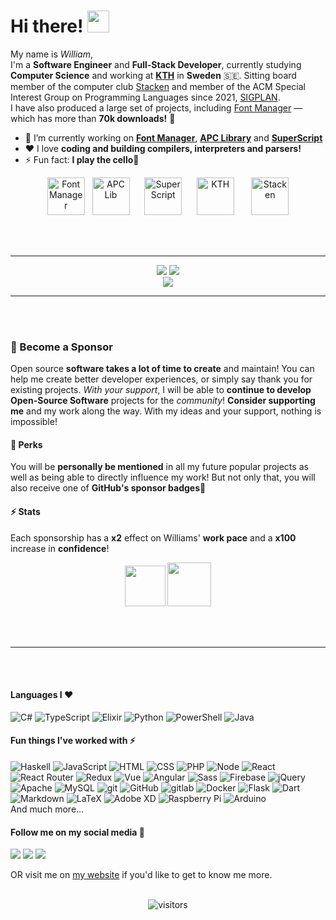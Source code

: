 <h1>
  Hi there!
  <img src="https://media.tenor.com/images/3b388fe03da271d2674faf85eb7c3fcd/tenor.gif" height="35"/>
</h1>

My name is *William*,\
I'm a **Software Engineer** and **Full-Stack Developer**, currently studying **Computer Science** and working at **[KTH](https://www.kth.se/)** in **Sweden** :sweden:. Sitting board member of the computer club [Stacken](http://stacken.kth.se/) and member of the ACM Special Interest Group on Programming Languages since 2021, [SIGPLAN](https://www.sigplan.org/).\
I have also produced a large set of projects, including [Font Manager](https://github.com/WilliamRagstad/Font-Manager) — which has more than **70k downloads!** 🎉


<!--
- 🔭 I’m currently working on ...
- 🌱 I’m currently learning ...
- 👯 I’m looking to collaborate on ...
- 🤔 I’m looking for help with ...
- 📫 How to reach me: ...
-->

- 🔭 I’m currently working on **[Font Manager](https://github.com/WilliamRagstad/Font-Manager)**, **[APC Library](https://github.com/APCLib)** and **[SuperScript](https://github.com/SuperScript-js)**
- ❤ I love **coding and building compilers, interpreters and parsers!**
- ⚡ Fun fact: **I play the cello🎻**


<p align="center">
  <img alt="Font Manager" src="https://github.com/WilliamRagstad/Font-Manager/raw/master/CSGO%20Font%20Manager/Resources/fontmanager.png?raw=true" height="60px">
  &nbsp;
  <img alt="APC Lib" src="https://apc.wiki/images/logo.png" height="60px">
  &nbsp;&nbsp;&nbsp;&nbsp;
  <img alt="SuperScript" src="https://avatars0.githubusercontent.com/u/75228310?s=400&u=d19f6ba16a3fdba39095d12588359459930817a3&v=4" height="60px">
  &nbsp;&nbsp;&nbsp;&nbsp;
  <img alt="KTH" src="https://www.kth.se/polopoly_fs/1.77257.1600770350!/KTH_Logotyp_RGB_2013-2.svg" height="60px">
  &nbsp;&nbsp;&nbsp;&nbsp;&nbsp;
  <img alt="Stacken" src="https://www.stacken.kth.se/images/stacken.png" height="60px">
</p>


<br/><br/>

---

<div align="center">
  <img src="https://github-readme-stats.vercel.app/api?username=WilliamRagstad&show_icons=true&hide_border=true&&count_private=true&include_all_commits=true&custom_title=GitHub Statistics" />
  <img src="https://github-readme-stats.vercel.app/api/top-langs/?username=WilliamRagstad&langs_count=10&hide_border=true&layout=compact"/>
  <br/>
  <a href="https://github.com/ryo-ma/github-profile-trophy"><img src="https://github-profile-trophy.vercel.app/?username=WilliamRagstad&theme=flat&no-frame=true&margin-w=15"/></a>
</div>

---


<br/><br/>


### 💖 Become a Sponsor
Open source **software takes a lot of time to create** and maintain! You can help me create better developer experiences, or simply say thank you for existing projects.
*With your support*, I will be able to **continue to develop Open-Source Software** projects for the *community*!
**Consider supporting me** and my work along the way. With my ideas and your support, nothing is impossible!

#### 🍰 Perks
You will be **personally be mentioned** in all my future popular projects as well as being able to directly influence my work! But not only that, you will also receive one of **GitHub's sponsor badges**🎉

#### ⚡ Stats
Each sponsorship has a **x2** effect on Williams' **work pace** and a **x100** increase in **confidence**!

<div align="center">
 <a href="https://github.com/sponsors/WilliamRagstad"><img src="https://devblackops.io/images/github_sponsor_button.png" height="65"/></a>
 <a href="https://www.buymeacoffee.com/williamragstad"><img src="https://www.buymeacoffee.com/assets/img/guidelines/download-assets-1.svg" height="70"/></a>
</div>

<br/><br/>


---

<br/><br/>


#### Languages I ❤

<p>
  <img alt="C#" src="https://img.shields.io/badge/C%23%20-%23239120.svg?&style=flat&logo=c-sharp&logoColor=white"/>
  <img alt="TypeScript" src="https://img.shields.io/badge/TypeScript-007ACC?style=flat&logo=typeScript&logoColor=white" />
  <img alt="Elixir" src="https://img.shields.io/badge/Elixir-%238f4e8b.svg?&style=flat&logo=elixir&logoColor=white"/>
  <img alt="Python" src="https://img.shields.io/badge/Python-3776AB?style=flat&logo=python&logoColor=white" />
  <img alt="PowerShell" src="https://img.shields.io/badge/PowerShell-%23207bcd.svg?&style=flat&logo=powershell&logoColor=white"/>
  <img alt="Java" src="https://img.shields.io/badge/Java-%23ED8B00.svg?&style=flat&logo=java&logoColor=white"/>
</p>

#### Fun things I've worked with ⚡

<p>
  <img alt="Haskell" src="https://img.shields.io/badge/Haskell-%238f4e8b.svg?&style=flat&logo=haskell&logoColor=white"/>
  <img alt="JavaScript" src="https://img.shields.io/badge/JavaScript-505050?style=flat&logo=JavaScript&logoColor=F7DF1E" />
  <img alt="HTML" src="https://img.shields.io/badge/HTML-E34F26?style=flat&logo=Html5&logoColor=white" />
  <img alt="CSS" src="https://img.shields.io/badge/CSS-1572B6?style=flat&logo=css3&logoColor=white" />
  <img alt="PHP" src="https://img.shields.io/badge/PHP-%23777BB4.svg?&style=flat&logo=php&logoColor=white"/>
  <img alt="Node" src="https://img.shields.io/badge/Node-339933?style=flat&logo=node.js&logoColor=white" />
  <img alt="React" src="https://img.shields.io/badge/React-61DAFB?style=flat&logo=react&logoColor=white" />
  <img alt="React Router" src="https://img.shields.io/badge/React Router-CA4245?style=flat&logo=react-router&logoColor=white" />
  <img alt="Redux" src="https://img.shields.io/badge/Redux-764ABC?style=flat&logo=redux&logoColor=white" />
  <img alt="Vue" src="https://img.shields.io/badge/Vue-4FC08D?style=flat&logo=vue.js&logoColor=white" />
  <img alt="Angular" src="https://img.shields.io/badge/Angular-DD0031?style=flat&logo=angular&logoColor=white" />
  <img alt="Sass" src="https://img.shields.io/badge/Sass-CC6699?style=flat&logo=sass&logoColor=white" />
  <img alt="Firebase" src="https://img.shields.io/badge/Firebase%20-%23039BE5.svg?&style=flat&logo=firebase"/>
  <img alt="jQuery" src="https://img.shields.io/badge/JQuery-0769AD?style=flat&logo=jQuery&logoColor=white" />
  <img alt="Apache" src="https://img.shields.io/badge/Apache%20-%23D42029.svg?&style=flat&logo=apache&logoColor=white"/>
  <img alt="MySQL" src="https://img.shields.io/badge/MySQL-%2300f.svg?&style=flat&logo=mysql&logoColor=white"/>
  <img alt="git" src="https://img.shields.io/badge/Git-F05032?style=flat&logo=git&logoColor=white" />
  <img alt="GitHub" src="https://img.shields.io/badge/GitHub%20-%23121011.svg?&style=flat&logo=github&logoColor=white"/>
  <img alt="gitlab" src="https://img.shields.io/badge/GitLab-505050?style=flat&logo=gitlab&logoColor=white" />
  <img alt="Docker" src="https://img.shields.io/badge/Docker%20-%230db7ed.svg?&style=flat&logo=docker&logoColor=white"/>
  <img alt="Flask" src="https://img.shields.io/badge/Flask%20-%23000.svg?&style=flat&logo=flask&logoColor=white"/>
  <img alt="Dart" src="https://img.shields.io/badge/Dart-0175C2?style=flat&logo=dart&logoColor=white" />
  <img alt="Markdown" src="https://img.shields.io/badge/Markdown-%23000000.svg?&style=flat&logo=markdown&logoColor=white"/>
  <img alt="LaTeX" src="https://img.shields.io/badge/LaTeX%20-%23008080.svg?&style=flat&logo=latex&logoColor=white"/>
  <img alt="Adobe XD" src="https://img.shields.io/badge/Adobe%20XD%20-%23FF26BE.svg?&style=flat&logo=adobe%20xd&logoColor=white"/>
  <img alt="Raspberry Pi" src="https://img.shields.io/badge/Raspberry%20Pi-C51A4A?style=flat&logo=Raspberry-Pi"/>
  <img alt="Arduino" src="https://img.shields.io/badge/Arduino-00979D?style=flat&logo=Arduino&logoColor=white"/>
  <br/>
  And much more...
</p>

#### Follow me on my social media 🤖

<p>
  <a href="https://twitter.com/WilliamRagstad" target="_blank"><img src="https://img.shields.io/badge/@WilliamRagstad%20-%231DA1F2.svg?&style=flat&logo=Twitter&logoColor=white"/></a>
  <a href="https://www.youtube.com/channel/UCwDq4p9qmoJGuXwncUryl1A" target="_blank"><img src="https://img.shields.io/badge/William Rågstad%20-%23FF0000.svg?&style=flat&logo=YouTube&logoColor=white"/></a>
  <a href="https://stackoverflow.com/users/5698805/william-r" target="_blank"><img src="https://img.shields.io/badge/-Stack%20overflow-FE7A16?style=flat&logo=stack-overflow&logoColor=white"/></a>
  
</p>

OR visit me on [my website](http://williamragstad.com/) if you'd like to get to know me more.

<br/>

<div align="center">
<img alt="visitors" src= "https://visitor-badge.glitch.me/badge?page_id=WilliamRagstad.WilliamRagstad"/>
</div>

